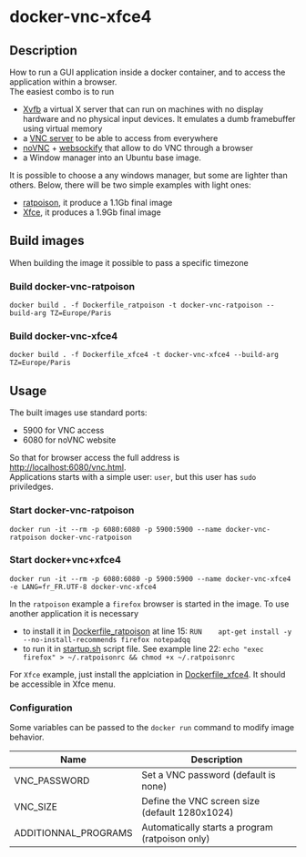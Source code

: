 # docker-vnc-xfce4

## Description

How to run a GUI application inside a docker container, and to access the application within a browser.  
The easiest combo is to run 
- [Xvfb](https://www.x.org/releases/X11R7.6/doc/man/man1/Xvfb.1.xhtml) a virtual X server that can run on machines with no display hardware and no physical input devices. It emulates a dumb framebuffer using virtual memory
- a [VNC server](https://github.com/LibVNC/x11vnc) to be able to access from everywhere
- [noVNC](https://github.com/novnc/noVNC) + [websockify](https://github.com/novnc/websockify) that allow to do VNC through a browser
- a Window manager
into an Ubuntu base image.

It is possible to choose a any windows manager, but some are lighter than others. Below, there will be two simple examples with light ones:
- [ratpoison](http://www.nongnu.org/ratpoison/), it produce a 1.1Gb final image
- [Xfce](https://www.xfce.org/), it produces a 1.9Gb final image

## Build images

When building the image it possible to pass a specific timezone

### Build docker-vnc-ratpoison

    docker build . -f Dockerfile_ratpoison -t docker-vnc-ratpoison --build-arg TZ=Europe/Paris

### Build docker-vnc-xfce4

    docker build . -f Dockerfile_xfce4 -t docker-vnc-xfce4 --build-arg TZ=Europe/Paris

## Usage

The built images use standard ports:
- 5900 for VNC access
- 6080 for noVNC website

So that for browser access the full address is [http://localhost:6080/vnc.html](http://localhost:6080/vnc.html).  
Applications starts with a simple user: `user`, but this user has `sudo` priviledges.  

### Start docker-vnc-ratpoison

    docker run -it --rm -p 6080:6080 -p 5900:5900 --name docker-vnc-ratpoison docker-vnc-ratpoison

### Start docker+vnc+xfce4

    docker run -it --rm -p 6080:6080 -p 5900:5900 --name docker-vnc-xfce4 -e LANG=fr_FR.UTF-8 docker-vnc-xfce4

In the `ratpoison` example a `firefox` browser is started in the image. To use another application it is necessary 

- to install it in [Dockerfile_ratpoison](Dockerfile_ratpoison) at line 15: `RUN	apt-get install -y --no-install-recommends firefox notepadqq`
- to run it in [startup.sh](startup.sh) script file. See example line 22: `echo "exec firefox" > ~/.ratpoisonrc && chmod +x ~/.ratpoisonrc`

For `Xfce` example, just install the applciation in [Dockerfile_xfce4](Dockerfile_xfce4). It should be accessible in Xfce menu.

### Configuration

Some variables can be passed to the `docker run` command to modify image behavior.

| Name                 | Description                                     |
| -------------------- | ------------------------------------------------|
| VNC_PASSWORD         | Set a VNC password (default is none)            |
| VNC_SIZE             | Define the VNC screen size (default 1280x1024)  |
| ADDITIONNAL_PROGRAMS | Automatically starts a program (ratpoison only) |
